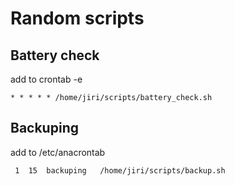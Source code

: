 # Random scripts

## Battery check
add to crontab -e

    * * * * * /home/jiri/scripts/battery_check.sh

## Backuping
add to /etc/anacrontab

     1	15	backuping 	/home/jiri/scripts/backup.sh


